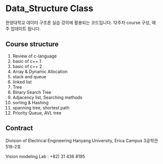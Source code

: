 # Data_Structure Class
한양대학교 데이터 구조론 실습 강의에 활용되는 코드입니다.
12주차 course 구성, 매주 업데이트 됩니다.

## Course structure
1. Review of c-language
2. basic of c++ 1
3. basic of c++ 2
4. Array & Dynamic Allocation
5. stack and queue
6. linked list
7. Tree
8. Binary Search Tree
9. Adjacency list, Searching methods
10. sorting & Hashing
11. spanning tree, shortest path
12. Priority Queue, AVL tree

## Contract
Division of Electrical Engineering
Hanyang University, Erica Campus
3공학관 518-2호

Vision modeling Lab : +82) 31 436 8195
